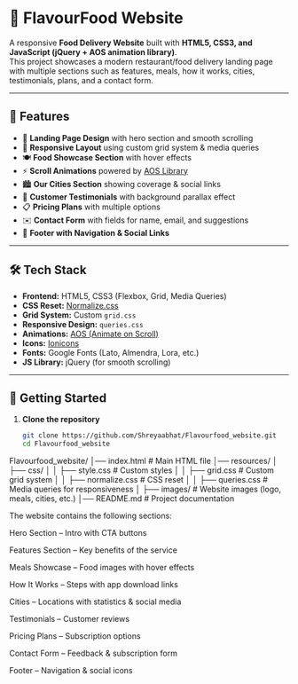 

# 🍴 FlavourFood Website

A responsive **Food Delivery Website** built with **HTML5, CSS3, and JavaScript (jQuery + AOS animation library)**.  
This project showcases a modern restaurant/food delivery landing page with multiple sections such as features, meals, how it works, cities, testimonials, plans, and a contact form.

---

## 📌 Features

- 🌟 **Landing Page Design** with hero section and smooth scrolling  
- 📱 **Responsive Layout** using custom grid system & media queries  
- 🍽 **Food Showcase Section** with hover effects  
- ⚡ **Scroll Animations** powered by [AOS Library](https://michalsnik.github.io/aos/)  
- 🏙 **Our Cities Section** showing coverage & social links  
- 💬 **Customer Testimonials** with background parallax effect  
- 📋 **Pricing Plans** with multiple options  
- ✉️ **Contact Form** with fields for name, email, and suggestions  
- 🔗 **Footer with Navigation & Social Links**  

---

## 🛠️ Tech Stack

- **Frontend:** HTML5, CSS3 (Flexbox, Grid, Media Queries)  
- **CSS Reset:** [Normalize.css](https://necolas.github.io/normalize.css/)  
- **Grid System:** Custom `grid.css`  
- **Responsive Design:** `queries.css`  
- **Animations:** [AOS (Animate on Scroll)](https://michalsnik.github.io/aos/)  
- **Icons:** [Ionicons](https://ionic.io/ionicons)  
- **Fonts:** Google Fonts (Lato, Almendra, Lora, etc.)  
- **JS Library:** jQuery (for smooth scrolling)  

---

## 🚀 Getting Started

1. **Clone the repository**
   ```bash
   git clone https://github.com/Shreyaabhat/Flavourfood_website.git
   cd Flavourfood_website
Flavourfood_website/
│── index.html              # Main HTML file
│── resources/
│   ├── css/
│   │   ├── style.css       # Custom styles
│   │   ├── grid.css        # Custom grid system
│   │   ├── normalize.css   # CSS reset
│   │   ├── queries.css     # Media queries for responsiveness
│   ├── images/             # Website images (logo, meals, cities, etc.)
│── README.md               # Project documentation

The website contains the following sections:

Hero Section – Intro with CTA buttons

Features Section – Key benefits of the service

Meals Showcase – Food images with hover effects

How It Works – Steps with app download links

Cities – Locations with statistics & social media

Testimonials – Customer reviews

Pricing Plans – Subscription options

Contact Form – Feedback & subscription form

Footer – Navigation & social icons





